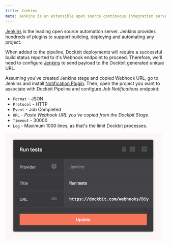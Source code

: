 ```yaml
---
title: Jenkins
meta: Jenkins is an extensible open source continuous integration server.
---
```


[Jenkins](https://jenkins-ci.org) is the leading open source automation server. Jenkins provides hundreds of plugins to support building, deploying and automating any project.

When added to the pipeline, Dockbit deployments will require a successful build status reported to it's Webhook endpoint to proceed. Therefore, we'll need to configure [Jenkins](https://jenkins-ci.org) to send payload to the Dockbit generated unique URL.

Assuming you've created Jenkins stage and copied Webhook URL, go to Jenkins and install [Notification Plugin](https://wiki.jenkins-ci.org/display/JENKINS/Notification+Plugin). Then, open the project you want to associate with Dockbit Pipeline and configure _Job Notifications_ endpoint:

* ```Format``` - JSON
* ```Protocol``` - HTTP
* ```Event``` - Job Completed
* ```URL``` - _Paste Webhook URL you've copied from the Dockbit Stage_.
* ```Timeout``` - 30000
* ```Log``` - Maximum 1000 lines, as that's the limit Dockbit processes.

![Jenkins](../images/integrations/jenkins.png)
